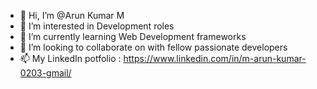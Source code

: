 - 👋 Hi, I’m @Arun Kumar M
- 👀 I’m interested in Development roles
- 🌱 I’m currently learning Web Development frameworks
- 💞️ I’m looking to collaborate on with fellow passionate developers
- 📫 My LinkedIn potfolio : https://www.linkedin.com/in/m-arun-kumar-0203-gmail/
<!---
ArunKumar235/ArunKumar235 is a ✨ special ✨ repository because its `README.md` (this file) appears on your GitHub profile.
You can click the Preview link to take a look at your changes.
--->
